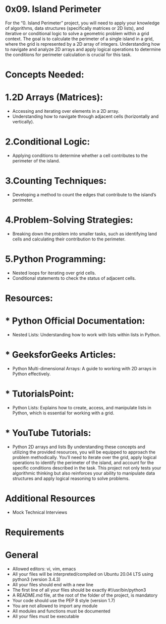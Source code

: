 # 0x09. Island Perimeter

For the “0. Island Perimeter” project, you will need to apply your knowledge of algorithms, data structures (specifically matrices or 2D lists), and iterative or conditional logic to solve a geometric problem within a grid context. The goal is to calculate the perimeter of a single island in a grid, where the grid is represented by a 2D array of integers. Understanding how to navigate and analyze 2D arrays and apply logical operations to determine the conditions for perimeter calculation is crucial for this task.

# Concepts Needed:
# 1.2D Arrays (Matrices):

* Accessing and iterating over elements in a 2D array.
* Understanding how to navigate through adjacent cells (horizontally and vertically).
# 2.Conditional Logic:

* Applying conditions to determine whether a cell contributes to the perimeter of the island.
# 3.Counting Techniques:

* Developing a method to count the edges that contribute to the island’s perimeter.
# 4.Problem-Solving Strategies:

* Breaking down the problem into smaller tasks, such as identifying land cells and calculating their contribution to the perimeter.
# 5.Python Programming:

* Nested loops for iterating over grid cells.
* Conditional statements to check the status of adjacent cells.
# Resources:
# * Python Official Documentation:

* Nested Lists: Understanding how to work with lists within lists in Python.
# * GeeksforGeeks Articles:

* Python Multi-dimensional Arrays: A guide to working with 2D arrays in Python effectively.
# * TutorialsPoint:

* Python Lists: Explains how to create, access, and manipulate lists in Python, which is essential for working with a grid.
# * YouTube Tutorials:

* Python 2D arrays and lists
By understanding these concepts and utilizing the provided resources, you will be equipped to approach the problem methodically. You’ll need to iterate over the grid, apply logical operations to identify the perimeter of the island, and account for the specific conditions described in the task. This project not only tests your algorithmic thinking but also reinforces your ability to manipulate data structures and apply logical reasoning to solve problems.

# Additional Resources
* Mock Technical Interviews
# Requirements
# General
* Allowed editors: vi, vim, emacs
* All your files will be interpreted/compiled on Ubuntu 20.04 LTS using python3 (version 3.4.3)
* All your files should end with a new line
* The first line of all your files should be exactly #!/usr/bin/python3
* A README.md file, at the root of the folder of the project, is mandatory
* Your code should use the PEP 8 style (version 1.7)
* You are not allowed to import any module
* All modules and functions must be documented
* All your files must be executable
